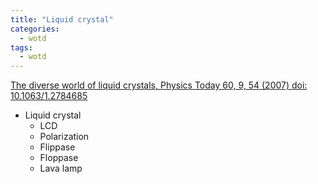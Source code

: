 ```yaml
---
title: "Liquid crystal"
categories:
  - wotd
tags:
  - wotd
---
```

[The diverse world of liquid crystals, Physics Today 60, 9, 54 (2007) doi: 10.1063/1.2784685](https://doi.org/10.1063/1.2784685)

* Liquid crystal
	* LCD
	* Polarization
	* Flippase
	* Floppase
	* Lava lamp
